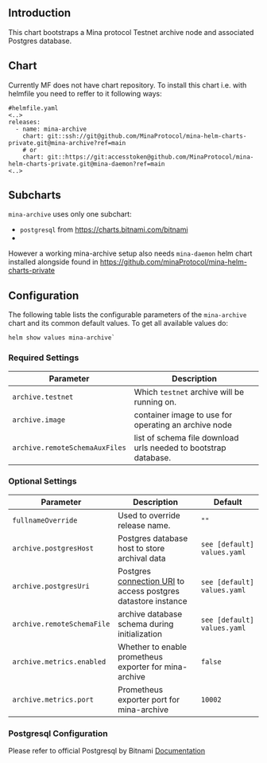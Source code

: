## Introduction

This chart bootstraps a Mina protocol Testnet archive node and associated Postgres database.

## Chart

Currently MF does not have chart repository. To install this chart i.e. with helmfile you need to reffer to it following ways:
 ```console
 #helmfile.yaml
 <..>
 releases:
   - name: mina-archive
     chart: git::ssh://git@github.com/MinaProtocol/mina-helm-charts-private.git@mina-archive?ref=main
     # or
     chart: git::https://git:accesstoken@github.com/MinaProtocol/mina-helm-charts-private.git@mina-daemon?ref=main
 <..>
 ```

## Subcharts

`mina-archive` uses only one subchart:
 - `postgresql` from https://charts.bitnami.com/bitnami
 -
However a working mina-archive setup also needs `mina-daemon` helm chart installed alongside found in https://github.com/minaProtocol/mina-helm-charts-private

## Configuration

The following table lists the configurable parameters of the `mina-archive` chart and its common default values.
To get all available values do:
```console
helm show values mina-archive`
```
### Required Settings

Parameter | Description
--- | ---
`archive.testnet` | Which `testnet` archive will be running on.
`archive.image` | container image to use for operating an archive node
`archive.remoteSchemaAuxFiles` | list of schema file download urls needed to bootstrap database.

### Optional Settings

Parameter | Description | Default
--- | --- | ---
`fullnameOverride` | Used to override release name. | `""`
`archive.postgresHost` | Postgres database host to store archival data | `see [default] values.yaml`
`archive.postgresUri` | Postgres [connection URI](https://www.postgresql.org/docs/current/libpq-connect.html#LIBPQ-CONNSTRING) to access postgres datastore instance | `see [default] values.yaml`
`archive.remoteSchemaFile` | archive database schema during initialization | `see [default] values.yaml`
`archive.metrics.enabled` | Whether to enable prometheus exporter for mina-archive | `false`
`archive.metrics.port` | Prometheus exporter port for mina-archive | `10002`
### Postgresql Configuration

Please refer to official Postgresql by Bitnami [Documentation](https://github.com/bitnami/charts/blob/main/bitnami/postgresql/README.md#parameters)
